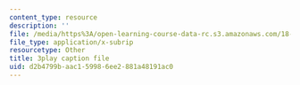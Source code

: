 ```yaml
---
content_type: resource
description: ''
file: /media/https%3A/open-learning-course-data-rc.s3.amazonaws.com/18-01sc-single-variable-calculus-fall-2010/d2b4799baac159986ee2881a48191ac0_PNTnmH6jsRI.srt
file_type: application/x-subrip
resourcetype: Other
title: 3play caption file
uid: d2b4799b-aac1-5998-6ee2-881a48191ac0
---
```

